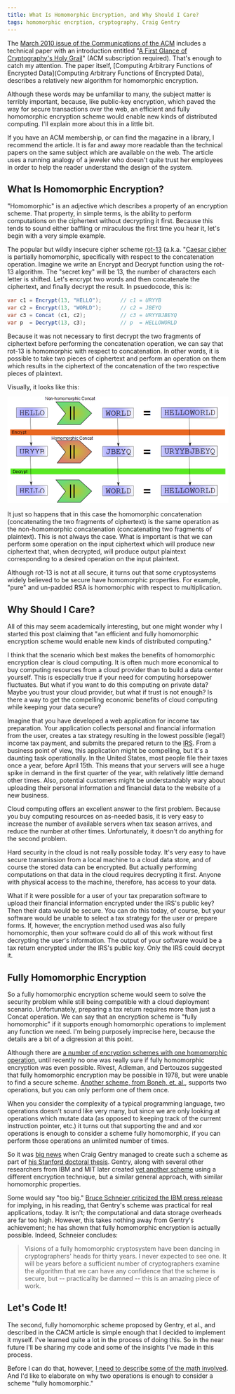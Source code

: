 ```yaml
---
title: What Is Homomorphic Encryption, and Why Should I Care?
tags: homomorphic encrption, cryptography, Craig Gentry
---
```



The [March 2010 issue of the Communications of the ACM](https://cacm.acm.org/magazines/2010/3) includes a technical paper with an introduction entitled "[A First Glance of Cryptography's Holy Grail](https://cacm.acm.org/magazines/2010/3/76275-technical-perspective-a-first-glimpse-of-cryptographys-holy-grail/fulltext)" (ACM subscription required). That's enough to catch my attention. The paper itself, [Computing Arbitrary Functions of Encrypted Data](Computing Arbitrary Functions of Encrypted Data), describes a relatively new algorithm for homomorphic encryption.

Although these words may be unfamiliar to many, the subject matter is terribly important, because, like public-key encryption, which paved the way for secure transactions over the web, an efficient and fully homomorphic encryption scheme would enable new kinds of distributed computing. I'll explain more about this in a little bit.

If you have an ACM membership, or can find the magazine in a library, I recommend the article. It is far and away more readable than the technical papers on the same subject which are available on the web. The article uses a running analogy of a jeweler who doesn't quite trust her employees in order to help the reader understand the design of the system.

## What Is Homomorphic Encryption?

"Homomorphic" is an adjective which describes a property of an encryption scheme. That property, in simple terms, is the ability to perform computations on the ciphertext without decrypting it first. Because this tends to sound either baffling or miraculous the first time you hear it, let's begin with a very simple example.

The popular but wildly insecure cipher scheme [rot-13](https://rot13.com/) (a.k.a. "[Caesar cipher](http://en.wikipedia.org/wiki/Caesar_cipher") is partially homomorphic, specifically with respect to the concatenation operation. Imagine we write an Encrypt and Decrypt function using the rot-13 algorithm. The "secret key" will be 13, the number of characters each letter is shifted. Let's encrypt two words and then concatenate the ciphertext, and finally decrypt the result. In psuedocode, this is:

```cs
var c1 = Encrypt(13, "HELLO");      // c1 = URYYB
var c2 = Encrypt(13, "WORLD");      // c2 = JBEYQ
var c3 = Concat (c1, c2);           // c3 = URYYBJBEYQ
var p  = Decrypt(13, c3);           // p  = HELLOWORLD
```

Because it was not necessary to first decrypt the two fragments of ciphertext before performing the concatenation operation, we can say that rot-13 is homomorphic with respect to concatenation.  In other words, it is possible to take two pieces of ciphertext and perform an operation on them which results in the ciphertext of the concatenation of the two respective pieces of plaintext.

Visually, it looks like this:

<img src="/images/homomorphic.png" alt="Homomorphic concat with Rot-13" />

It just so happens that in this case the homomorphic concatenation (concatenating the two fragments of ciphertext) is the same operation as the non-homomorphic concatenation (concatenating two fragments of plaintext). This is not always the case. What is important is that we can perform some operation on the input ciphertext which will produce new ciphertext that, when decrypted, will produce output plaintext corresponding to a desired operation on the input plaintext.

Although rot-13 is not at all secure, it turns out that some cryptosystems widely believed to be secure have homomorphic properties. For example, "pure" and un-padded RSA is homomorphic with respect to multiplication.

## Why Should I Care?

All of this may seem academically interesting, but one might wonder why I started this post claiming that "an efficient and fully homomorphic encryption scheme would enable new kinds of distributed computing."

I think that the scenario which best makes the benefits of homomorphic encryption clear is cloud computing. It is often much more economical to buy computing resources from a cloud provider than to build a data center yourself. This is especially true if your need for computing horsepower fluctuates. But what if you want to do this computing on private data? Maybe you trust your cloud provider, but what if trust is not enough? Is there a way to get the compelling economic benefits of cloud computing while keeping your data secure?

Imagine that you have developed a web application for income tax preparation. Your application collects personal and financial information from the user, creates a tax strategy resulting in the lowest possible (legal!) income tax payment, and submits the prepared return to the [IRS](http://www.irs.gov/). From a business point of view, this application might be compelling, but it's a daunting task operationally. In the United States, most people file their taxes once a year, before April 15th. This means that your servers will see a huge spike in demand in the first quarter of the year, with relatively little demand other times. Also, potential customers might be understandably wary about uploading their personal information and financial data to the website of a new business.

Cloud computing offers an excellent answer to the first problem. Because you buy computing resources on as-needed basis, it is very easy to increase the number of available servers when tax season arrives, and reduce the number at other times. Unfortunately, it doesn't do anything for the second problem.

Hard security in the cloud is not really possible today. It's very easy to have secure transmission from a local machine to a cloud data store, and of course the stored data can be encrypted. But actually performing computations on that data in the cloud requires decrypting it first. Anyone with physical access to the machine, therefore, has access to your data.

What if it were possible for a user of your tax preparation software to upload their financial information encrypted under the IRS's public key? Then their data would be secure. You can do this today, of course, but your software would be unable to select a tax strategy for the user or prepare forms. If, however, the encryption method used was also fully homomorphic, then your software could do all of this work without first decrypting the user's information. The output of your software would be a tax return encrypted under the IRS's public key. Only the IRS could decrypt it.

## Fully Homomorphic Encryption

So a fully homomorphic encryption scheme would seem to solve the security problem while still being compatible with a cloud deployment scenario. Unfortunately, preparing a tax return requires more than just a Concat operation. We can say that an encryption scheme is "fully homomorphic" if it supports enough homomorphic operations to implement any function we need. I'm being purposely imprecise here, because the details are a bit of a digression at this point.

Although there are [a number of encryption schemes with one homomorphic operation](http://en.wikipedia.org/wiki/Homomorphic_encryption), until recently no one was really sure if fully homomorphic encryption was even possible. Rivest, Adleman, and Dertouzos suggested that fully homomorphic encryption may be possible in 1978, but were unable to find a secure scheme. [Another scheme, from Boneh, et. al.](http://crypto.stanford.edu/~dabo/abstracts/2dnf.html), supports two operations, but you can only perform one of them once.

When you consider the complexity of a typical programming language, two operations doesn't sound like very many, but since we are only looking at operations which mutate data (as opposed to keeping track of the current instruction pointer, etc.) it turns out that supporting the and and xor operations is enough to consider a scheme fully homomorphic, if you can perform those operations an unlimited number of times.

So it was [big news](https://www-03.ibm.com/press/us/en/pressrelease/27840.wss) when Craig Gentry managed to create such a scheme as part of [his Stanford doctoral thesis](https://crypto.stanford.edu/craig/). Gentry, along with several other researchers from IBM and MIT later created [yet another scheme](https://eprint.iacr.org/2009/616) using a different encryption technique, but a similar general approach, with similar homomorphic properties.

Some would say "too big." [Bruce Schneier criticized the IBM press release](https://www.schneier.com/blog/archives/2009/07/homomorphic_enc.html) for implying, in his reading, that Gentry's scheme was practical for real applications, today. It isn't; the computational and data storage overheads are far too high. However, this takes nothing away from Gentry's achievement; he has shown that fully homomorphic encryption is actually possible. Indeed, Schneier concludes:

> Visions of a fully homomorphic cryptosystem have been dancing in cryptographers' heads for thirty years. I never expected to see one. It will be years before a sufficient number of cryptographers examine the algorithm that we can have any confidence that the scheme is secure, but -- practicality be damned -- this is an amazing piece of work.

## Let's Code It!

The second, fully homomorphic scheme proposed by Gentry, et al., and described in the CACM article is simple enough that I decided to implement it myself. I've learned quite a lot in the process of doing this. So in the near future I'll be sharing my code and some of the insights I've made in this process.

Before I can do that, however, [I need to describe some of the math involved](2010-04-08-a-math-primer-for-homomorphic-encryption.html). And I'd like to elaborate on why two operations is enough to consider a scheme "fully homomorphic."